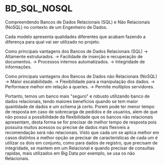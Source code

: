 # BD_SQL_NOSQL
Compreendendo Bancos de Dados Relacionais (SQL) e Não Relacionais (NoSQL) no contexto de um Engenheiro de Dados.

Cada modelo apresenta qualidades diferentes que acabam fazendo a diferença para qual vai ser utilizado no projeto.


Como principais vantagens dos Bancos de Dados Relacionais (SQL)
-> Altamente estruturados.
-> Facilidade de inserção e recuperação de documentos.
-> Processos internos automatizados.
-> Integridade de informações.

Como principais vantagens dos Bancos de Dados não Relacionais (NoSQL)
-> Maior escalabilidade.
-> Flexibilidade para a manipulação dos dados.
-> Performace melhor em relação a queries.
-> Permite multiplos servidores.


Portanto, temos um banco mais "seguro" e robusto utilizando banco de dados relacionais, tendo maiores beneficios 
quando se tem maior quantidade de dados e um schema já certo. Porem pode ter menor tempo de resposta em caso de 
sobrecarga de pedidos e de usuarios, alem de que não possui a possibilidade da flexibilidade que os bancos não 
relacionais apresentam, desta forma se for precisar de melhor tempo de resposta pois possuira muitos acessos ou
precise de dados mais flexiveis a recomendação será não relacionais.
Visto que cada um se aplica melhor em casos distintos a melhor opção se precisar de caracteristicas de cada um é
utilizar os dois em conjunto, como para dados de registro, que precisam de integridade, se mantem em um Relacional
e quando precisar de consultas rapidas, mais utilizados em Big Data por exemplo, se usa os não Relacionais.
